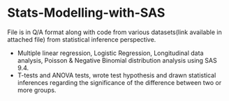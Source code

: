 # Stats-Modelling-with-SAS

 File is in Q/A format along with code from various datasets(link available in attached file) from statistical inference perspective.

- Multiple linear regression, Logistic Regression, Longitudinal data analysis, Poisson & Negative Binomial distribution analysis using SAS 9.4.
- T-tests and ANOVA tests, wrote test hypothesis and drawn statistical inferences regarding the significance of the difference between two or more groups.
